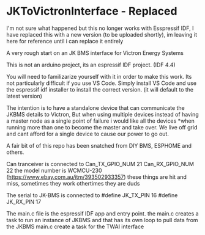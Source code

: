 # JKToVictronInterface - Replaced 

I'm not sure what happened but this no longer works with Esspressif IDF, I have replaced this with a new version (to be uploaded shortly), im leaving it here for reference until i can replace it entirely

A very rough start on an JK BMS interface for Victron Energy Systems

This is not an arduino project, its an espressif IDF project. (IDF 4.4)

You will need to familizarize yourself with it in order to make this work. Its not particularly difficult if you use VS Code. Simply install VS Code and use the espressif idf installer to install the correct version. (it will default to the latest version) 


The intention is to have a standalone device that can communicate the JKBMS details to Victron, But when using multiple devices instead of having a master node as a single point of failure i would like all the devices *when running more than one to become the master and take over. We live off grid and cant afford for a single device to cause our power to go out. 

A fair bit of of this repo has been snatched from DIY BMS, ESPHOME and others. 

Can tranceiver is connected to 
 Can_TX_GPIO_NUM             21
 Can_RX_GPIO_NUM             22
 the model number is WCMCU-230  (https://www.ebay.com.au/itm/393502933357) these things are hit and miss, sometimes they work othertimes they are duds

 The serial to JK-BMS is connected to
  #define JK_TX_PIN 16
  #define JK_RX_PIN 17

The main.c file is the espressif IDF app and entry point. 
  the main.c creates a task to run an instance of JKBMS and that has its own loop to pull data from the JKBMS
  main.c create a task for the TWAI interface

